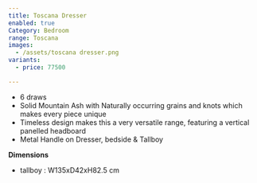 ```yaml
---
title: Toscana Dresser
enabled: true
Category: Bedroom
range: Toscana
images:
  - /assets/toscana dresser.png
variants:
  - price: 77500

---
```

* 6 draws
* Solid Mountain Ash with Naturally occurring grains and knots which makes every piece unique
* Timeless design makes this a very versatile range, featuring a vertical panelled headboard
* Metal Handle on Dresser, bedside & Tallboy


**Dimensions**
* tallboy : W135xD42xH82.5 cm